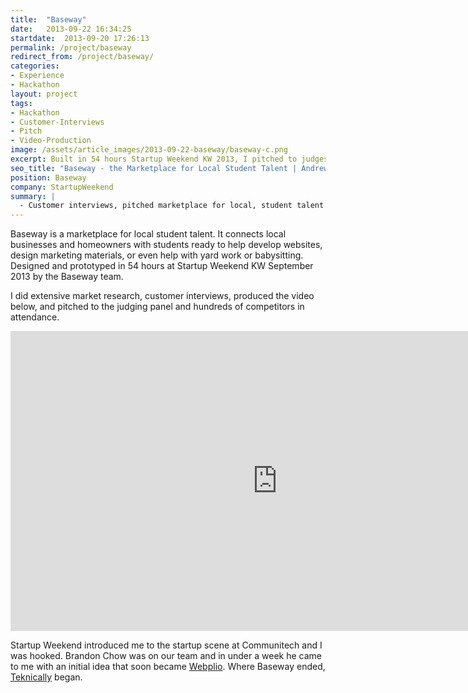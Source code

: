 ```yaml
---
title:  "Baseway"
date:   2013-09-22 16:34:25
startdate:  2013-09-20 17:26:13
permalink: /project/baseway
redirect_from: /project/baseway/
categories:
- Experience
- Hackathon
layout: project
tags:
- Hackathon
- Customer-Interviews
- Pitch
- Video-Production
image: /assets/article_images/2013-09-22-baseway/baseway-c.png
excerpt: Built in 54 hours Startup Weekend KW 2013, I pitched to judges, did customer interviews, and produced our demo video.
seo_title: "Baseway - the Marketplace for Local Student Talent | Andrew Paradi Alexander"
position: Baseway
company: StartupWeekend
summary: |
  - Customer interviews, pitched marketplace for local, student talent
---
```


Baseway is a marketplace for local student talent. It connects local businesses and homeowners with students ready to help develop websites, design marketing materials, or even help with yard work or babysitting. Designed and prototyped in 54 hours at Startup Weekend KW September 2013 by the Baseway team.

I did extensive market research, customer interviews, produced the video below, and pitched to the judging panel and hundreds of competitors in attendance.

<iframe width="853" height="480" src="https://www.youtube-nocookie.com/embed/H0gECQlxbtQ?rel=0&amp;showinfo=0" frameborder="0" allowfullscreen></iframe>

Startup Weekend introduced me to the startup scene at Communitech and I was hooked. Brandon Chow was on our team and in under a week he came to me with an initial idea that soon became <a href="/project/teknically-webplio" target="_blank">Webplio</a>. Where Baseway ended, <a href="/project/teknically-webplio" target="_blank">Teknically</a> began.
